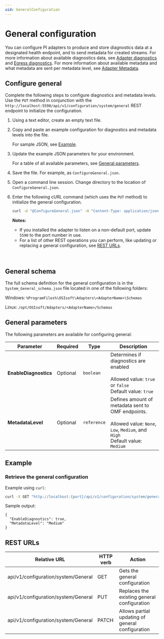 ```yaml
---
uid: GeneralConfiguration
---
```


# General configuration

You can configure PI adapters to produce and store diagnostics data at a designated health endpoint, and to send metadata for created streams.
For more information about available diagnostics data, see [Adapter diagnostics](xref:AdapterDiagnostics) and [Egress diagnostics](xref:EgressDiagnostics).
For more information about available metadata and what metadata are sent per metadata level, see [Adapter Metadata](xref:AdapterMetadata).

## Configure general

Complete the following steps to configure diagnostics and metadata levels. Use the `PUT` method in conjunction with the `http://localhost:5590/api/v1/configuration/system/general` REST endpoint to initialize the configuration.

1. Using a text editor, create an empty text file.

2. Copy and paste an example configuration for diagnostics and metadata levels into the file.

    For sample JSON, see [Example](#example).

3. Update the example JSON parameters for your environment.

    For a table of all available parameters, see [General parameters](#general-parameters).

4. Save the file. For example, as `ConfigureGeneral.json`.

5. Open a command line session. Change directory to the location of `ConfigureGeneral.json`.

6. Enter the following cURL command (which uses the `PUT` method) to initialize the general configuration.

    ```bash
    curl -d "@ConfigureGeneral.json" -H "Content-Type: application/json" -X PUT "http://localhost:5590/api/v1/configuration/system/general"
    ```

    **Notes:**
  
    * If you installed the adapter to listen on a non-default port, update `5590` to the port number in use.
    * For a list of other REST operations you can perform, like updating or replacing a general configuration, see [REST URLs](#rest-urls).
    <br/>
    <br/>

## General schema

The full schema definition for the general configuration is in the `System_General_schema.json` file located in one of the following folders:

Windows: `%ProgramFiles%\OSIsoft\Adapters\<AdapterName>\Schemas`

Linux: `/opt/OSIsoft/Adapters/<AdapterName>/Schemas`

## General parameters

The following parameters are available for configuring general:

| Parameter             | Required | Type    | Description |
| ---------             | -------- | ------- | ----------- |
| **EnableDiagnostics** | Optional | `boolean` | Determines if diagnostics are enabled<br><br>Allowed value: `true` or `false`<br>Default value: `true`<br>|
| **MetadataLevel** | Optional | `reference` | Defines amount of metadata sent to OMF endpoints.<br><br> Allowed value: `None`, `Low`, `Medium`, and `High`<br> Default value: `Medium` |

## Example

### Retrieve the general configuration

Example using `curl`:

```bash
curl -X GET "http://localhost:{port}/api/v1/configuration/system/general"
```

Sample output:

```code
{
  "EnableDiagnostics": true,
  "MetadataLevel": "Medium"
}
```

## REST URLs

| Relative URL                            | HTTP verb | Action                                          |
| --------------------------------------- | --------- | ----------------------------------------------- |
| api/v1/configuration/system/General  | GET       | Gets the general configuration             |
| api/v1/configuration/system/General  | PUT       | Replaces the existing general configuration |
| api/v1/configuration/system/General  | PATCH       | Allows partial updating of general configuration
